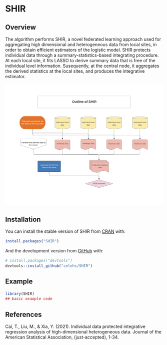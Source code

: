 
# SHIR

<!-- badges: start -->

<!-- badges: end -->

## Overview

The algorithm performs SHIR, a novel federated learning approach used
for aggregating high dimensional and heterogeneous data from local
sites, in order to obtain efficient estimators of the logistic model.
SHIR protects individual data through a summary-statistics-based
integrating procedure. At each local site, it fits LASSO to derive
summary data that is free of the individual level information.
Susequently, at the central node, it aggregates the derived statistics
at the local sites, and produces the integrative estimator.

![Algorithm flowchart](./figures/Flowchart_SHIR.png)

## Installation

You can install the stable version of SHIR from
[CRAN](https://CRAN.R-project.org) with:

``` r
install.packages("SHIR")
```

And the development version from [GitHub](https://github.com/) with:

``` r
# install.packages("devtools")
devtools::install_github("celehs/SHIR")
```

## Example

``` r
library(SHIR)
## basic example code
```

## References

Cai, T., Liu, M., & Xia, Y. (2021). Individual data protected integrative regression analysis of high-dimensional heterogeneous data. Journal of the American Statistical Association, (just-accepted), 1-34.
